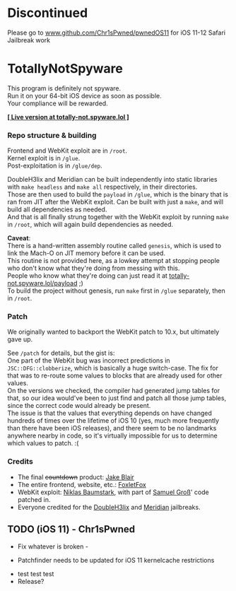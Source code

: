 # Discontinued
Please go to www.github.com/Chr1sPwned/pwnedOS11 for iOS 11-12 Safari Jailbreak work



# TotallyNotSpyware

This program is definitely not spyware.  
Run it on your 64-bit iOS device as soon as possible.  
Your compliance will be rewarded.

[**[ Live version at totally-not.spyware.lol ]**](https://totally-not.spyware.lol)

### Repo structure & building

Frontend and WebKit exploit are in `/root`.  
Kernel exploit is in `/glue`.  
Post-exploitation is in `/glue/dep`.

DoubleH3lix and Meridian can be built independently into static libraries with `make headless` and `make all` respectively, in their directories.  
Those are then used to build the `payload` in `/glue`, which is the binary that is ran from JIT after the WebKit exploit. Can be built with just a `make`, and will build all dependencies as needed.  
And that is all finally strung together with the WebKit exploit by running `make` in `/root`, which will again build dependencies as needed.

**Caveat**:  
There is a hand-written assembly routine called `genesis`, which is used to link the Mach-O on JIT memory before it can be used.  
This routine is not provided here, as a lowkey attempt at stopping people who don't know what they're doing from messing with this.  
People who know what they're doing can just read it at [totally-not.spyware.lol/payload](https://totally-not.spyware.lol/payload) ;)  
To build the project without genesis, run `make` first in `/glue` separately, then in `/root`.

### Patch

We originally wanted to backport the WebKit patch to 10.x, but ultimately gave up.  

See `/patch` for details, but the gist is:  
One part of the WebKit bug was incorrect predictions in `JSC::DFG::clobberize`, which is basically a huge switch-case. The fix for that was to re-route some values to blocks that are already used for other values.  
On the versions we checked, the compiler had generated jump tables for that, so our idea would've been to just find and patch all those jump tables, since the correct code would already be present.  
The issue is that the values that everything depends on have changed hundreds of times over the lifetime of iOS 10 (yes, much more frequently than there have been iOS releases), and there seem to be no landmarks anywhere nearby in code, so it's virtually impossible for us to determine which values to patch. :(

### Credits

- The final ~~countdown~~ product: [Jake Blair](https://twitter.com/JakeBlair420)
- The entire frontend, website, etc.: [FoxletFox](https://twitter.com/FoxletFox)
- WebKit exploit: [Niklas Baumstark](https://twitter.com/_niklasb/), with part of [Samuel Groß](https://twitter.com/5aelo/)' code patched in.
- Everyone credited for the [DoubleH3lix](https://github.com/Siguza/doubleH3lix) and [Meridian](https://github.com/PsychoTea/MeridianJB) jailbreaks.

## TODO (iOS 11) - Chr1sPwned
- Fix whatever is broken -
* Patchfinder needs to be updated for iOS 11 kernelcache restrictions
- test test test
- Release?
